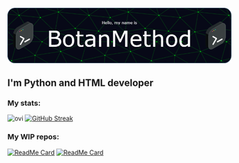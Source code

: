 ![Header](./github-header-image.png)

## I'm Python and HTML developer

### My stats:
<img src="https://github-readme-stats.vercel.app/api/top-langs?username=BotanMethod&show_icons=true&locale=en&layout=compact&theme=chartreuse-dark" alt="ovi" />
<a href="https://git.io/streak-stats"><img src="https://github-readme-streak-stats.herokuapp.com?user=BotanMethod&theme=dark&date_format=M%20j%5B%2C%20Y%5D" alt="GitHub Streak" /></a>

### My WIP repos:
[![ReadMe Card](https://github-readme-stats.vercel.app/api/pin/?username=BotanMethod&repo=ConsoleOS)](https://github.com/BotanMethod/ConsoleOS)
[![ReadMe Card](https://github-readme-stats.vercel.app/api/pin/?username=BotanMethod&repo=GPTFreeRequests)](https://github.com/BotanMethod/GPTFreeRequests)


